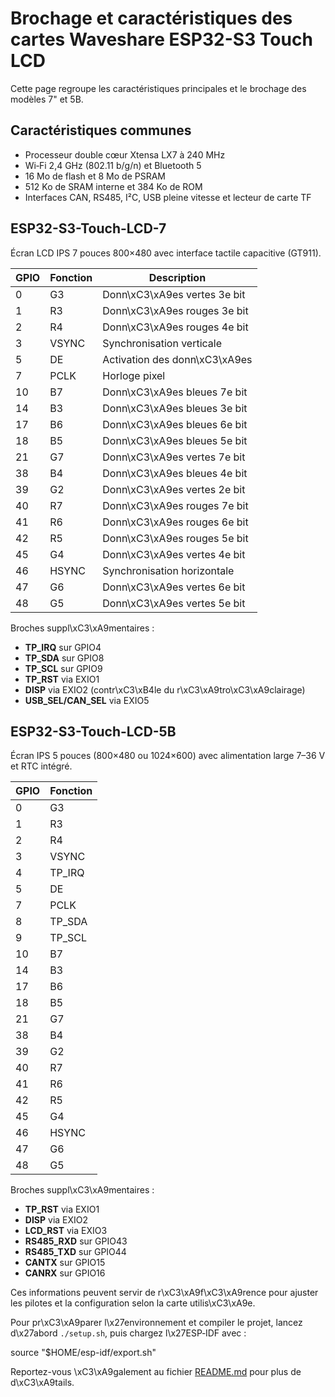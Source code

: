 # Brochage et caractéristiques des cartes Waveshare ESP32-S3 Touch LCD

Cette page regroupe les caractéristiques principales et le brochage des modèles 7" et 5B.
## Caractéristiques communes

- Processeur double cœur Xtensa LX7 à 240 MHz
- Wi‑Fi 2,4 GHz (802.11 b/g/n) et Bluetooth 5
- 16 Mo de flash et 8 Mo de PSRAM
- 512 Ko de SRAM interne et 384 Ko de ROM
- Interfaces CAN, RS485, I²C, USB pleine vitesse et lecteur de carte TF
## ESP32-S3-Touch-LCD-7
Écran LCD IPS 7 pouces 800×480 avec interface tactile capacitive (GT911).

| GPIO | Fonction | Description |
|------|----------|-------------|
|0 | G3 | Donn\xC3\xA9es vertes 3e bit |
|1 | R3 | Donn\xC3\xA9es rouges 3e bit |
|2 | R4 | Donn\xC3\xA9es rouges 4e bit |
|3 | VSYNC | Synchronisation verticale |
|5 | DE | Activation des donn\xC3\xA9es |
|7 | PCLK | Horloge pixel |
|10| B7 | Donn\xC3\xA9es bleues 7e bit |
|14| B3 | Donn\xC3\xA9es bleues 3e bit |
|17| B6 | Donn\xC3\xA9es bleues 6e bit |
|18| B5 | Donn\xC3\xA9es bleues 5e bit |
|21| G7 | Donn\xC3\xA9es vertes 7e bit |
|38| B4 | Donn\xC3\xA9es bleues 4e bit |
|39| G2 | Donn\xC3\xA9es vertes 2e bit |
|40| R7 | Donn\xC3\xA9es rouges 7e bit |
|41| R6 | Donn\xC3\xA9es rouges 6e bit |
|42| R5 | Donn\xC3\xA9es rouges 5e bit |
|45| G4 | Donn\xC3\xA9es vertes 4e bit |
|46| HSYNC | Synchronisation horizontale |
|47| G6 | Donn\xC3\xA9es vertes 6e bit |
|48| G5 | Donn\xC3\xA9es vertes 5e bit |

Broches suppl\xC3\xA9mentaires :
- **TP_IRQ** sur GPIO4
- **TP_SDA** sur GPIO8
- **TP_SCL** sur GPIO9
- **TP_RST** via EXIO1
- **DISP** via EXIO2 (contr\xC3\xB4le du r\xC3\xA9tro\xC3\xA9clairage)
- **USB_SEL/CAN_SEL** via EXIO5

## ESP32-S3-Touch-LCD-5B
Écran IPS 5 pouces (800×480 ou 1024×600) avec alimentation large 7–36 V et RTC intégré.

| GPIO | Fonction |
|------|----------|
|0 | G3 |
|1 | R3 |
|2 | R4 |
|3 | VSYNC |
|4 | TP_IRQ |
|5 | DE |
|7 | PCLK |
|8 | TP_SDA |
|9 | TP_SCL |
|10| B7 |
|14| B3 |
|17| B6 |
|18| B5 |
|21| G7 |
|38| B4 |
|39| G2 |
|40| R7 |
|41| R6 |
|42| R5 |
|45| G4 |
|46| HSYNC |
|47| G6 |
|48| G5 |

Broches suppl\xC3\xA9mentaires :
- **TP_RST** via EXIO1
- **DISP** via EXIO2
- **LCD_RST** via EXIO3
- **RS485_RXD** sur GPIO43
- **RS485_TXD** sur GPIO44
- **CANTX** sur GPIO15
- **CANRX** sur GPIO16

Ces informations peuvent servir de r\xC3\xA9f\xC3\xA9rence pour ajuster les pilotes et la configuration selon la carte utilis\xC3\xA9e.


Pour pr\xC3\xA9parer l\x27environnement et compiler le projet, lancez d\x27abord `./setup.sh`,
puis chargez l\x27ESP‑IDF avec :

source "$HOME/esp-idf/export.sh"

Reportez-vous \xC3\xA9galement au fichier [README.md](../README.md) pour plus de d\xC3\xA9tails.

